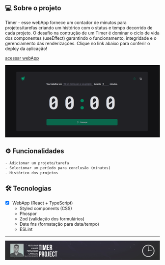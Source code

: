 
## 💻 Sobre o projeto

Timer - esse webApp fornece um contador de minutos para projetos/tarefas criando um histórico com o status e tempo decorrido de cada projeto. O desafio na contrução de um Timer é dominar o ciclo de vida dos componentes (useEffect) garantindo o funcionamento, integridade e o gerenciamento das renderizações. Clique no link abaixo para conferir o deploy da aplicação!
<p align="left"><a href="https://vanor-cardozo.github.io/timer-project/">acessar webApp</a></p>


<img alt="funcionamento do app Web" title="web" src="timer_project_web2.gif"/>

## ⚙️ Funcionalidades

    - Adicionar um projeto/tarefa 
    - Selecionar um período para conclusão (minutos)
    - Histórico dos projetos
  
## 🛠 Tecnologias

- [x] WebApp (React + TypeScript)
    - Styled components (CSS)
    - Phospor
    - Zod (validação dos formulários)
    - Date fns (formatação para data/tempo)
    - ESLint
  
---

<div align="center">
    <img alt="Rodapé com imagem e nome do autor Vanor Cardozo" title="eSports" src="banner_readme_timer_project2.png"/>
</div>
